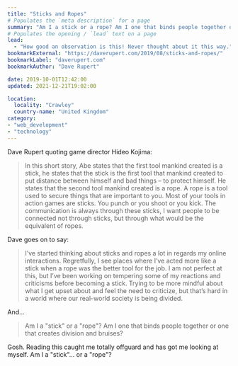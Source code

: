 ```yaml
---
title: "Sticks and Ropes"
# Populates the `meta description` for a page
summary: "Am I a stick or a rope? Am I one that binds people together or one that creates division and bruises?"
# Populates the opening / `lead` text on a page
lead:
  - "How good an observation is this! Never thought about it this way."
bookmarkExternal: "https://daverupert.com/2019/08/sticks-and-ropes/"
bookmarkLabel: "daverupert.com"
bookmarkAuthor: "Dave Rupert"

date: 2019-10-01T12:42:00
updated: 2021-12-21T19:02:00

location:
  locality: "Crawley"
  country-name: "United Kingdom"
category:
- "web_development"
- "technology"
---
```


Dave Rupert quoting game director Hideo Kojima:

> In this short story, Abe states that the first tool mankind created is a stick, he states that the stick is the first tool that mankind created to put distance between himself and bad things – to protect himself. He states that the second tool mankind created is a rope. A rope is a tool used to secure things that are important to you. Most of your tools in action games are sticks. You punch or you shoot or you kick. The communication is always through these sticks, I want people to be connected not through sticks, but through what would be the equivalent of ropes.

Dave goes on to say:

> I’ve started thinking about sticks and ropes a lot in regards my online interactions. Regretfully, I see places where I’ve acted more like a stick when a rope was the better tool for the job. I am not perfect at this, but I’ve been working on tempering some of my reactions and criticisms before becoming a stick. Trying to be more mindful about what I get upset about and feel the need to criticize, but that’s hard in a world where our real-world society is being divided.

And...

> Am I a "stick" or a "rope"? Am I one that binds people together or one that creates division and bruises?

Gosh. Reading this caught me totally offguard and has got me looking at myself. Am I a "stick"... or a "rope"?

